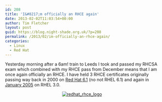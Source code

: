 ```yaml
---
id: 208
title: 'I&#8217;m officially an RHCE again'
date: 2013-02-02T11:03:54+00:00
author: Tim Fletcher
layout: post
guid: https://blog.night-shade.org.uk/?p=208
permalink: /2013/02/im-officially-an-rhce-again/
categories:
  - Linux
  - Red Hat
---
```

<p style="text-align: left;">
  Yesterday morning after a 6am! train to Leeds I took and passed my RHCSA exam which combined with my RHCE pass from December means that I am once again officially an RHCE. I have held 3 RHCE certificates originally passing way back in 2000 on <a href="ftp://archive.download.redhat.com/pub/redhat/linux/6.1/en/os/i386/README">Red Hat 6.1</a> (no not RHEL 6.1) and again in <a href="https://www.redhat.com/wapps/training/certification/verify.html?certNumber=803005683113619">January 2005</a> on RHEL 3.0.
</p>

<p style="text-align: center;">
  <a href="https://www.redhat.com/wapps/training/certification/verify.html?certNumber=120-214-895"><img src="https://blog.night-shade.org.uk/wp-content/uploads/2013/01/redhat_rhce_logo.png" alt="redhat_rhce_logo" /></a>
</p>